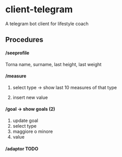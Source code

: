 # client-telegram
A telegram bot client for lifestyle coach

## Procedures
#### /seeprofile
Torna name, surname, last height, last weight

#### /measure

1. select type -> show last 10 measures of that type

2. insert new value 

#### /goal -> show goals (2)
1. update goal
2. select type
3. maggiore o minore
4. value

#### /adaptor TODO

